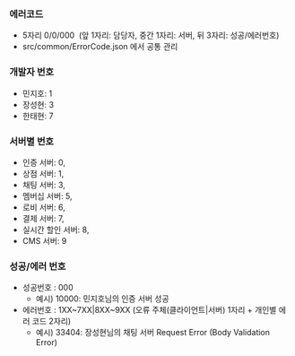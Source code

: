 ### 에러코드
- 5자리 0/0/000  (앞 1자리: 담당자, 중간 1자리: 서버, 뒤 3자리: 성공/에러번호)
- src/common/ErrorCode.json 에서 공통 관리

### 개발자 번호
- 민지호: 1
- 장성현: 3
- 한태현: 7

### 서버별 번호
- 인증 서버: 0, 
- 상점 서버: 1, 
- 채팅 서버: 3, 
- 멤버십 서버: 5,
- 로비 서버: 6,
- 결제 서버: 7, 
- 실시간 할인 서버: 8,
- CMS 서버: 9 

### 성공/에러 번호
- 성공번호  : 000
  - 예시) 10000: 민지호님의 인증 서버 성공
- 에러번호  : 1XX~7XX|8XX~9XX (오류 주체(클라이언트|서버) 1자리 + 개인별 에러 코드 2자리)
  - 예시) 33404: 장성현님의 채팅 서버 Request Error (Body Validation Error)